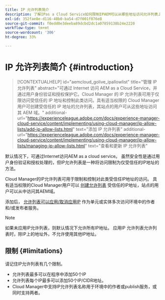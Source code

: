 ```yaml
---
title: IP 允许列表简介
description: 了解IPas a Cloud Service如何限制IPAEM可以从哪些地址访问允许列表上的域。
exl-id: 352fae8e-d116-40b0-ba54-d7f001f076e8
source-git-commit: f0edd0e3deeba89dcbd2dc1a07859138b24e2220
workflow-type: tm+mt
source-wordcount: '306'
ht-degree: 33%

---
```



# IP 允许列表简介 {#introduction}

>[!CONTEXTUALHELP]
>id="aemcloud_golive_ipallowlist"
>title="管理 IP 允许列表"
>abstract="可通过 Internet 访问 AEM as a Cloud Service，并通过用户身份验证和授权保护它。Cloud Manager 的 IP 允许列表可用于仅限访问受信任的 IP 地址和控制此类访问。具有适当权限的 Cloud Manager 用户可创建受信任的 IP 地址的允许列表，其站点的用户可从这些地址访问其 AEM 域。"
>additional-url="https://experienceleague.adobe.com/docs/experience-manager-cloud-service/content/implementing/using-cloud-manager/ip-allow-lists/add-ip-allow-lists.html" text="添加 IP 允许列表"
>additional-url="https://experienceleague.adobe.com/docs/experience-manager-cloud-service/content/implementing/using-cloud-manager/ip-allow-lists/managing-ip-allow-lists.html" text="查看和更新 IP 允许列表"

默认情况下，可通过Internet访问AEM as a cloud service。 虽然安全性是通过用户身份验证和授权处理的，但IP允许列表是一种将访问限制为仅受信任的IP地址的方法。

Cloud Manager的IP允许列表可用于限制和控制对此类受信任IP地址的访问。 具有适当权限的Cloud Manager用户可以 [创建允许列表](/help/implementing/cloud-manager/ip-allow-lists/add-ip-allow-lists.md) 受信任的IP地址，站点的用户可以从中访问其AEM域。

添加后， [允许列表可以应用/取消应用IP](/help/implementing/cloud-manager/ip-allow-lists/apply-allow-list.md) 作为单元或实体多次访问环境中的作者和/或发布者服务。

>[!NOTE]
>
>如果未应用IP允许列表，则默认情况下允许所有IP地址。 应用IP 允许列表允许列表时，除IP上的地址外，不允许使用其他IP地址。

## 限制 {#limitations}

请记住IP允许列表有几个限制。

* 允许列表最多可以在程序中添加50个IP
* 允许列表每个IP最多可以添加50个IP/CIDR地址。
* Cloud Manager中支持IP允许列表名称用于环境中的作者或publish服务，或同时支持两者。

